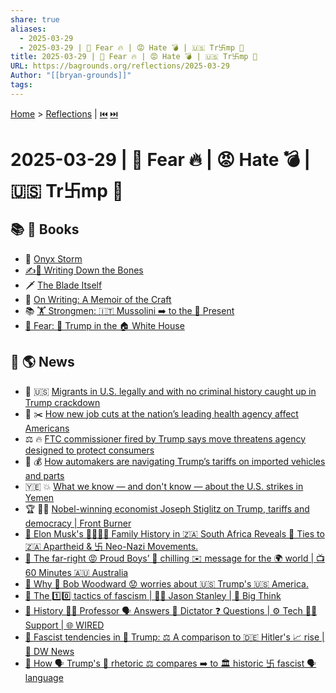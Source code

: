 ```yaml
---
share: true
aliases:
  - 2025-03-29
  - 2025-03-29 | 🚨 Fear 🔥 | 😡 Hate 💣 | 🇺🇸 Tr卐mp 👹
title: 2025-03-29 | 🚨 Fear 🔥 | 😡 Hate 💣 | 🇺🇸 Tr卐mp 👹
URL: https://bagrounds.org/reflections/2025-03-29
Author: "[[bryan-grounds]]"
tags: 
---
```

[Home](../index.md) > [Reflections](./index.md) | [⏮️](./2025-03-28.md) [⏭️](./2025-03-30.md)  
# 2025-03-29 | 🚨 Fear 🔥 | 😡 Hate 💣 | 🇺🇸 Tr卐mp 👹  
## 📚 📖 Books  
- 🐲 [Onyx Storm](../books/onyx-storm.md)  
- [✍️🦴 Writing Down the Bones](../books/writing-down-the-bones.md)  
- 🗡️ [The Blade Itself](../books/the-blade-itself.md)  
- 📝 [On Writing: A Memoir of the Craft](../books/on-writing.md)  
- 📚 [ 🏋️ Strongmen: 🇮🇹 Mussolini ➡️ to the 🎁 Present](../books/strongmen.md)  
- [🚨 Fear: 🤡 Trump in the 🏠 White House](../books/fear.md)  
  
## 📰 🌎 News  
- 🛂 🇺🇸 [Migrants in U.S. legally and with no criminal history caught up in Trump crackdown](../videos/migrants-in-us-legally-and-with-no-criminal-history-caught-up-in-trump-crackdown.md)  
- 🏥 ✂️ [How new job cuts at the nation’s leading health agency affect Americans](../videos/how-new-job-cuts-at-the-nations-leading-health-agency-affect-americans.md)  
- ⚖️ 🔥 [FTC commissioner fired by Trump says move threatens agency designed to protect consumers](../videos/ftc-commissioner-fired-by-trump-says-move-threatens-agency-designed-to-protect-consumers.md)  
- 🚗 💰 [How automakers are navigating Trump’s tariffs on imported vehicles and parts](../videos/how-automakers-are-navigating-trumps-tariffs-on-imported-vehicles-and-parts.md)  
- 🇾🇪 💥 [What we know — and don't know — about the U.S. strikes in Yemen](../videos/what-we-know-and-dont-know-about-the-us-strikes-in-yemen.md)  
- 🏆 👨‍🏫 [Nobel-winning economist Joseph Stiglitz on Trump, tariffs and democracy | Front Burner](../videos/nobel-winning-economist-joseph-stiglitz-on-trump-tariffs-and-democracy-front-burner.md)  
- [🚨 Elon Musk's 👨‍👩‍👧‍👦 Family History in 🇿🇦 South Africa Reveals 🔗 Ties to 🇿🇦 Apartheid & 卐 Neo-Nazi Movements.](../videos/elon-musks-family-history-in-south-africa-reveals-ties-to-apartheid-neo-nazi-movements.md)  
- [📢 The far-right 😡 Proud Boys’ 🥶 chilling ✉️ message for the 🌍 world | 📺 60 Minutes 🇦🇺 Australia](../videos/the-far-right-proud-boys-chilling-message-for-the-world-60-minutes-australia.md)  
- [🚨 Why 👴 Bob Woodward 😟 worries about 🇺🇸 Trump's 🇺🇸 America.](../videos/why-bob-woodward-worries-about-trumps-america.md)  
- [📢 The 1️⃣0️⃣ tactics of fascism | 🧑‍🏫 Jason Stanley | 🤔 Big Think](../videos/the-10-tactics-of-fascism-jason-stanley-big-think.md)  
- [📜 History 🧑‍🏫 Professor 🗣️ Answers 👑 Dictator ❓ Questions | ⚙️ Tech 🧑‍💻 Support | 🌐 WIRED](../videos/history-professor-answers-dictator-questions-tech-support-wired.md)  
- [🚨 Fascist tendencies in 🍊 Trump: ⚖️ A comparison to 🇩🇪 Hitler's 📈 rise | 📰 DW News](../videos/fascist-tendencies-in-trump-a-comparison-to-hitler-s-rise-dw-news.md)  
- [🤔 How 🗣️ Trump's 📜 rhetoric ⚖️ compares ➡️ to 🏛️ historic 卐 fascist 🗣️ language](../videos/how-trumps-rhetoric-compares-to-historic-fascist-language.md)  
